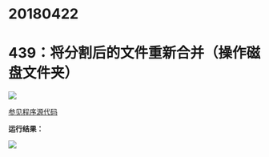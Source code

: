 # 20180422

# 439：将分割后的文件重新合并（操作磁盘文件夹）

<img src="http://image.renkaigis.com/keepcoding/2018042201.png">

<a href="https://github.com/renkaigis/KeepCoding/tree/master/2018/04/22" target="_blank">参见程序源代码</a>

**运行结果：**

<img src="http://image.renkaigis.com/keepcoding/2018042202.png">
